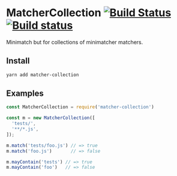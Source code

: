 # MatcherCollection [![Build Status](https://travis-ci.org/stefanpenner/matcher-collection.svg?branch=master)](https://travis-ci.org/stefanpenner/matcher-collection) [![Build status](https://ci.appveyor.com/api/projects/status/v6hubn3kltp80ugm?svg=true)](https://ci.appveyor.com/project/embercli/matcher-collection)
Minimatch but for collections of minimatcher matchers.

## Install

```sh
yarn add matcher-collection
```

## Examples

```js
const MatcherCollection = require('matcher-collection')

const m = new MatcherCollection([
  'tests/',
  '**/*.js',
]);

m.match('tests/foo.js') // => true
m.match('foo.js')       // => false

m.mayContain('tests') // => true
m.mayContain('foo')   // => false
```

